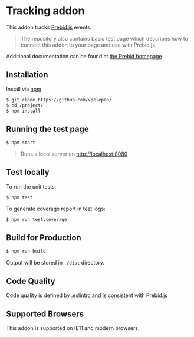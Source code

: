 # Tracking addon

This addon tracks [Prebid.js](http://prebid.org/developers.html) events.

> The repository also contains basic test page which describes how to connect this addon to your page and use with Prebid.js.

Additional documentation can be found at [the Prebid homepage](http://prebid.org).

## Installation

Install via [npm](https://www.npmjs.com/)

```bash
$ git clone https://github.com/vpelepan/
$ cd /project/
$ npm install
```

## Running the test page

```bash
$ npm start
```

> Runs a local server on [http://localhost:8080](http://localhost:8080)

## Test locally

To run the unit tests:

```bash
$ npm test
```


To generate coverage report in test logs:

```bash
$ npm run test:coverage
```

## Build for Production

```bash
$ npm run build
```

Output will be stored in `./dist` directory.

## Code Quality

Code quality is defined by .eslintrc and is consistent with Prebid.js

## Supported Browsers

This addon is supported on IE11 and modern browsers.
